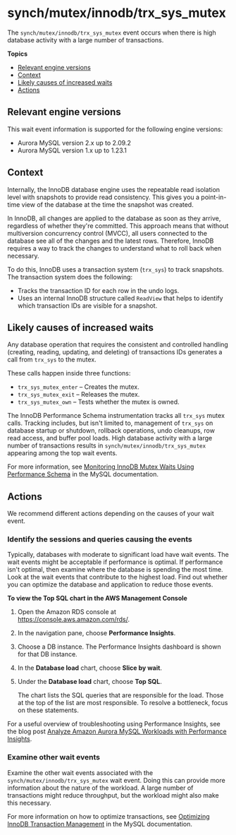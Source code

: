 # synch/mutex/innodb/trx\_sys\_mutex<a name="ams-waits.trxsysmutex"></a>

The `synch/mutex/innodb/trx_sys_mutex` event occurs when there is high database activity with a large number of transactions\.

**Topics**
+ [Relevant engine versions](#ams-waits.trxsysmutex.context.supported)
+ [Context](#ams-waits.trxsysmutex.context)
+ [Likely causes of increased waits](#ams-waits.trxsysmutex.causes)
+ [Actions](#ams-waits.trxsysmutex.actions)

## Relevant engine versions<a name="ams-waits.trxsysmutex.context.supported"></a>

This wait event information is supported for the following engine versions:
+ Aurora MySQL version 2\.x up to 2\.09\.2
+ Aurora MySQL version 1\.x up to 1\.23\.1

## Context<a name="ams-waits.trxsysmutex.context"></a>

Internally, the InnoDB database engine uses the repeatable read isolation level with snapshots to provide read consistency\. This gives you a point\-in\-time view of the database at the time the snapshot was created\.

In InnoDB, all changes are applied to the database as soon as they arrive, regardless of whether they're committed\. This approach means that without multiversion concurrency control \(MVCC\), all users connected to the database see all of the changes and the latest rows\. Therefore, InnoDB requires a way to track the changes to understand what to roll back when necessary\.

To do this, InnoDB uses a transaction system \(`trx_sys`\) to track snapshots\. The transaction system does the following:
+ Tracks the transaction ID for each row in the undo logs\.
+ Uses an internal InnoDB structure called `ReadView` that helps to identify which transaction IDs are visible for a snapshot\.

## Likely causes of increased waits<a name="ams-waits.trxsysmutex.causes"></a>

Any database operation that requires the consistent and controlled handling \(creating, reading, updating, and deleting\) of transactions IDs generates a call from `trx_sys` to the mutex\.

These calls happen inside three functions: 
+ `trx_sys_mutex_enter` – Creates the mutex\.
+ `trx_sys_mutex_exit` – Releases the mutex\.
+ `trx_sys_mutex_own` – Tests whether the mutex is owned\.

The InnoDB Performance Schema instrumentation tracks all `trx_sys` mutex calls\. Tracking includes, but isn't limited to, management of `trx_sys` on database startup or shutdown, rollback operations, undo cleanups, row read access, and buffer pool loads\. High database activity with a large number of transactions results in `synch/mutex/innodb/trx_sys_mutex` appearing among the top wait events\.

For more information, see [Monitoring InnoDB Mutex Waits Using Performance Schema](https://dev.mysql.com/doc/refman/5.6/en/monitor-innodb-mutex-waits-performance-schema.html) in the MySQL documentation\.

## Actions<a name="ams-waits.trxsysmutex.actions"></a>

We recommend different actions depending on the causes of your wait event\.

### Identify the sessions and queries causing the events<a name="ams-waits.trxsysmutex.actions.identify"></a>

Typically, databases with moderate to significant load have wait events\. The wait events might be acceptable if performance is optimal\. If performance isn't optimal, then examine where the database is spending the most time\. Look at the wait events that contribute to the highest load\. Find out whether you can optimize the database and application to reduce those events\.

**To view the Top SQL chart in the AWS Management Console**

1. Open the Amazon RDS console at [https://console\.aws\.amazon\.com/rds/](https://console.aws.amazon.com/rds/)\.

1. In the navigation pane, choose **Performance Insights**\.

1. Choose a DB instance\. The Performance Insights dashboard is shown for that DB instance\.

1. In the **Database load** chart, choose **Slice by wait**\.

1. Under the **Database load** chart, choose **Top SQL**\.

   The chart lists the SQL queries that are responsible for the load\. Those at the top of the list are most responsible\. To resolve a bottleneck, focus on these statements\.

For a useful overview of troubleshooting using Performance Insights, see the blog post [Analyze Amazon Aurora MySQL Workloads with Performance Insights](https://aws.amazon.com/blogs/database/analyze-amazon-aurora-mysql-workloads-with-performance-insights/)\.

### Examine other wait events<a name="ams-waits.trxsysmutex.actions.action1"></a>

Examine the other wait events associated with the `synch/mutex/innodb/trx_sys_mutex` wait event\. Doing this can provide more information about the nature of the workload\. A large number of transactions might reduce throughput, but the workload might also make this necessary\.

For more information on how to optimize transactions, see [Optimizing InnoDB Transaction Management](https://dev.mysql.com/doc/refman/5.7/en/optimizing-innodb-transaction-management.html) in the MySQL documentation\.